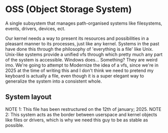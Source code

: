 # OSS (Object Storage System)

A single subsystem that manages path-organised systems like filesystems, events, drivers, devices, ect.

Our kernel needs a way to present its resources and possibilities in a pleasant manner to its processes, just 
like any kernel. Systems in the past have done this through the philosophy of 'everything is a file' like Unix.
Unix-like systems provide a unified vfs through which pretty much any part of the system is accessible. Windows
does... Something? They are weird imo. We're going to attempt to Modernize the idea of a vfs, since we're in 2025
at the time of writing this and I don't think we need to pretend my keyboard is actually a file, even though it
is a super elegant way to generalize the system into a consistent whole.

## System layout

NOTE 1: This file has been restructured on the 12th of january; 2025.
NOTE 2: This system acts as the border between userspace and kernel objects like files or drivers, which is why we need this
guy to be as stable as possible.


